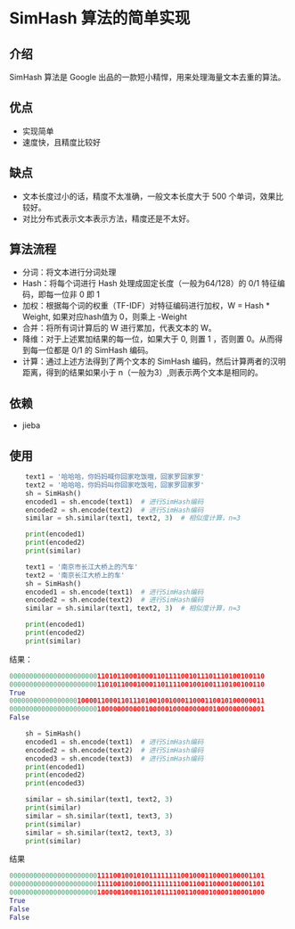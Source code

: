 # SimHash 算法的简单实现

## 介绍
SimHash 算法是 Google 出品的一款短小精悍，用来处理海量文本去重的算法。

## 优点
* 实现简单
* 速度快，且精度比较好
## 缺点
* 文本长度过小的话，精度不太准确，一般文本长度大于 500 个单词，效果比较好。
* 对比分布式表示文本表示方法，精度还是不太好。
## 算法流程
* 分词：将文本进行分词处理
* Hash：将每个词进行 Hash 处理成固定长度（一般为64/128）的 0/1 特征编码，即每一位非 0 即 1
* 加权：根据每个词的权重（TF-IDF）对特征编码进行加权，W = Hash * Weight, 如果对应hash值为 0，则乘上 -Weight
* 合并：将所有词计算后的 W 进行累加，代表文本的 W。
* 降维：对于上述累加结果的每一位，如果大于 0, 则置 1 ，否则置 0。从而得到每一位都是 0/1 的 SimHash 编码。
* 计算：通过上述方法得到了两个文本的 SimHash 编码，然后计算两者的汉明距离，得到的结果如果小于 n（一般为3）,则表示两个文本是相同的。
## 依赖
* jieba
## 使用
```python
    text1 = '哈哈哈，你妈妈喊你回家吃饭哦，回家罗回家罗'
    text2 = '哈哈哈，你妈妈叫你回家吃饭啦，回家罗回家罗'
    sh = SimHash()
    encoded1 = sh.encode(text1)  # 进行SimHash编码
    encoded2 = sh.encode(text2)  # 进行SimHash编码
    similar = sh.similar(text1, text2, 3)  # 相似度计算，n=3

    print(encoded1)
    print(encoded2)
    print(similar)

    text1 = '南京市长江大桥上的汽车'
    text2 = '南京长江大桥上的车'
    sh = SimHash()
    encoded1 = sh.encode(text1)  # 进行SimHash编码
    encoded2 = sh.encode(text2)  # 进行SimHash编码
    similar = sh.similar(text1, text2, 3)  # 相似度计算，n=3

    print(encoded1)
    print(encoded2)
    print(similar)

```
结果：
```python
0000000000000000000000110101100010001101111001011101110100100110
0000000000000000000000110101100010001101111001001001110100100110
True
0000000000000000010000110001101110100100100011000110010100000011
0000000000000000000000100000000000100000100000000001000000000001
False
```

```python
    sh = SimHash()
    encoded1 = sh.encode(text1)  # 进行SimHash编码
    encoded2 = sh.encode(text2)  # 进行SimHash编码
    encoded3 = sh.encode(text3)  # 进行SimHash编码
    print(encoded1)
    print(encoded2)
    print(encoded3)

    similar = sh.similar(text1, text2, 3)
    print(similar)
    similar = sh.similar(text1, text3, 3)
    print(similar)
    similar = sh.similar(text2, text3, 3)
    print(similar)

```
结果
```python
0000000000000000000000111100100101011111111001000110000100001101
0000000000000000000000111100100100011111111001100110000100001101
0000000000000000000000100000100011011011110011000010000100001000
True
False
False
```
